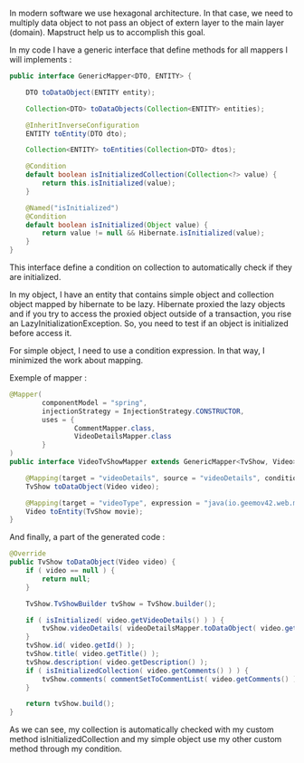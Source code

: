  In modern software we use hexagonal architecture. In that case, we need to multiply data object to not pass an object of extern layer to the main layer (domain). Mapstruct help us to accomplish this goal.

In my code I have a generic interface that define methods for all mappers I will implements : 

```java
public interface GenericMapper<DTO, ENTITY> {

    DTO toDataObject(ENTITY entity);

    Collection<DTO> toDataObjects(Collection<ENTITY> entities);

    @InheritInverseConfiguration
    ENTITY toEntity(DTO dto);

    Collection<ENTITY> toEntities(Collection<DTO> dtos);

    @Condition
    default boolean isInitializedCollection(Collection<?> value) {
        return this.isInitialized(value);
    }

    @Named("isInitialized")
    @Condition
    default boolean isInitialized(Object value) {
        return value != null && Hibernate.isInitialized(value);
    }
}
```

 This interface define a condition on collection to automatically check if they are initialized.

In my object, I have an entity that contains simple object and collection object mapped by hibernate to be lazy. Hibernate proxied the lazy objects and if you try to access the proxied object outside of a transaction, you rise an LazyInitializationException. So, you need to test if an object is initialized before access it.

For simple object, I need to use a condition expression. In that way, I minimized the work about mapping.

Exemple of mapper : 

```java
@Mapper(
        componentModel = "spring",
        injectionStrategy = InjectionStrategy.CONSTRUCTOR,
        uses = {
                CommentMapper.class,
                VideoDetailsMapper.class
        }
)
public interface VideoTvShowMapper extends GenericMapper<TvShow, Video> {

    @Mapping(target = "videoDetails", source = "videoDetails", conditionQualifiedByName = "isInitialized")
    TvShow toDataObject(Video video);

    @Mapping(target = "videoType", expression = "java(io.geemov42.web.myproject.domain.video.VideoType.TV_SHOW)")
    Video toEntity(TvShow movie);
}
```

And finally, a part of the generated code :
```java
@Override
public TvShow toDataObject(Video video) {
    if ( video == null ) {
        return null;
    }

    TvShow.TvShowBuilder tvShow = TvShow.builder();

    if ( isInitialized( video.getVideoDetails() ) ) {
        tvShow.videoDetails( videoDetailsMapper.toDataObject( video.getVideoDetails() ) );
    }
    tvShow.id( video.getId() );
    tvShow.title( video.getTitle() );
    tvShow.description( video.getDescription() );
    if ( isInitializedCollection( video.getComments() ) ) {
        tvShow.comments( commentSetToCommentList( video.getComments() ) );
    }

    return tvShow.build();
}
```

As we can see, my collection is automatically checked with my custom method isInitializedCollection and my simple object use my other custom method through my condition.
